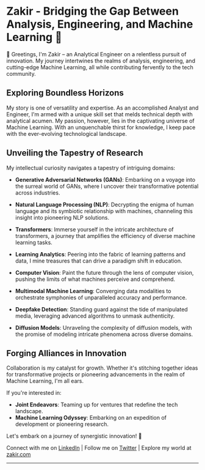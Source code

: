 # Zakir - Bridging the Gap Between Analysis, Engineering, and Machine Learning 🚀

👋 Greetings, I'm Zakir – an Analytical Engineer on a relentless pursuit of innovation. My journey intertwines the realms of analysis, engineering, and cutting-edge Machine Learning, all while contributing fervently to the tech community.

## Exploring Boundless Horizons

My story is one of versatility and expertise. As an accomplished Analyst and Engineer, I'm armed with a unique skill set that melds technical depth with analytical acumen. My passion, however, lies in the captivating universe of Machine Learning. With an unquenchable thirst for knowledge, I keep pace with the ever-evolving technological landscape.

## Unveiling the Tapestry of Research

My intellectual curiosity navigates a tapestry of intriguing domains:

- **Generative Adversarial Networks (GANs)**: Embarking on a voyage into the surreal world of GANs, where I uncover their transformative potential across industries.

- **Natural Language Processing (NLP)**: Decrypting the enigma of human language and its symbiotic relationship with machines, channeling this insight into pioneering NLP solutions.

- **Transformers**: Immerse yourself in the intricate architecture of transformers, a journey that amplifies the efficiency of diverse machine learning tasks.

- **Learning Analytics**: Peering into the fabric of learning patterns and data, I mine treasures that can drive a paradigm shift in education.

- **Computer Vision**: Paint the future through the lens of computer vision, pushing the limits of what machines perceive and comprehend.

- **Multimodal Machine Learning**: Converging data modalities to orchestrate symphonies of unparalleled accuracy and performance.

- **Deepfake Detection**: Standing guard against the tide of manipulated media, leveraging advanced algorithms to unmask authenticity.

- **Diffusion Models**: Unraveling the complexity of diffusion models, with the promise of modeling intricate phenomena across diverse domains.

## Forging Alliances in Innovation

Collaboration is my catalyst for growth. Whether it's stitching together ideas for transformative projects or pioneering advancements in the realm of Machine Learning, I'm all ears.

If you're interested in:

- **Joint Endeavors**: Teaming up for ventures that redefine the tech landscape.
- **Machine Learning Odyssey**: Embarking on an expedition of development or pioneering research.

Let's embark on a journey of synergistic innovation! 🌟

Connect with me on [LinkedIn](https://www.linkedin.com/in/ZakirKhanAleemi) | Follow me on [Twitter](https://twitter.com/zakibaba) | Explore my world at [zakir.com](https://zakirkhanaleemi.github.io/)

---
